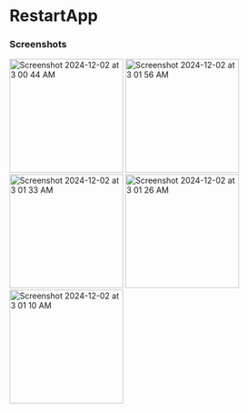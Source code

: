 # RestartApp

### Screenshots
<img src="https://github.com/user-attachments/assets/d2f2e069-45bc-45fd-81a8-ca206f06212e" alt="Screenshot 2024-12-02 at 3 00 44 AM" width="200" height="auto">
<img src="https://github.com/user-attachments/assets/a7de7d5c-5df5-446b-96fd-4b33e4f90704" alt="Screenshot 2024-12-02 at 3 01 56 AM" width="200" height="auto">
<img src="https://github.com/user-attachments/assets/77054333-1b68-4618-a6e2-7816e79c8ad3" alt="Screenshot 2024-12-02 at 3 01 33 AM" width="200" height="auto">
<img src="https://github.com/user-attachments/assets/f02955f2-02c9-440c-b7e2-5ea5c5b4f55e" alt="Screenshot 2024-12-02 at 3 01 26 AM" width="200" height="auto">
<img src="https://github.com/user-attachments/assets/0dbe740d-fd85-42d1-8b52-841306564a64" alt="Screenshot 2024-12-02 at 3 01 10 AM" width="200" height="auto">
